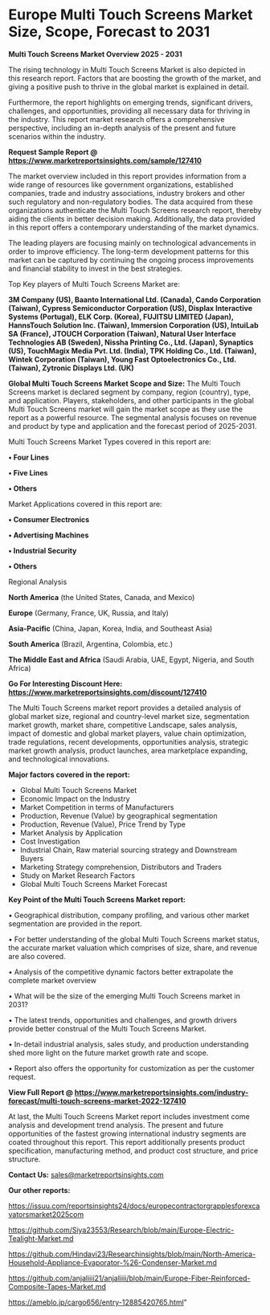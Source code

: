 # Europe Multi Touch Screens Market Size, Scope, Forecast to 2031

<Strong> Multi Touch Screens Market Overview 2025 - 2031</strong>

The rising technology in Multi Touch Screens Market is also depicted in this research report. Factors that are boosting the growth of the market, and giving a positive push to thrive in the global market is explained in detail.

Furthermore, the report highlights on emerging trends, significant drivers, challenges, and opportunities, providing all necessary data for thriving in the industry. This report market research offers a comprehensive perspective, including an in-depth analysis of the present and future scenarios within the industry.

<strong>Request Sample Report @ <a href=https://www.marketreportsinsights.com/sample/127410>https://www.marketreportsinsights.com/sample/127410</a></strong>

The market overview included in this report provides information from a wide range of resources like government organizations, established companies, trade and industry associations, industry brokers and other such regulatory and non-regulatory bodies. The data acquired from these organizations authenticate the Multi Touch Screens research report, thereby aiding the clients in better decision making. Additionally, the data provided in this report offers a contemporary understanding of the market dynamics.

The leading players are focusing mainly on technological advancements in order to improve efficiency. The long-term development patterns for this market can be captured by continuing the ongoing process improvements and financial stability to invest in the best strategies.

Top Key players of Multi Touch Screens Market are:

<strong>3M Company (US), Baanto International Ltd. (Canada), Cando Corporation (Taiwan), Cypress Semiconductor Corporation (US), Displax Interactive Systems (Portugal), ELK Corp. (Korea), FUJITSU LIMITED (Japan), HannsTouch Solution Inc. (Taiwan), Immersion Corporation (US), IntuiLab SA (France), JTOUCH Corporation (Taiwan), Natural User Interface Technologies AB (Sweden), Nissha Printing Co., Ltd. (Japan), Synaptics (US), TouchMagix Media Pvt. Ltd. (India), TPK Holding Co., Ltd. (Taiwan), Wintek Corporation (Taiwan), Young Fast Optoelectronics Co., Ltd. (Taiwan), Zytronic Displays Ltd. (UK)</strong>

<strong><b>Global Multi Touch Screens Market Scope and Size:</b></strong>
The Multi Touch Screens market is declared segment by company, region (country), type, and application. Players, stakeholders, and other participants in the global Multi Touch Screens market will gain the market scope as they use the report as a powerful resource. The segmental analysis focuses on revenue and product by type and application and the forecast period of 2025-2031.

Multi Touch Screens Market Types covered in this report are:

<strong>• Four Lines

• Five Lines

• Others</strong>

Market Applications covered in this report are:

<strong>• Consumer Electronics

• Advertising Machines

• Industrial Security

• Others</strong> 

Regional Analysis

<strong>North America</strong> (the United States, Canada, and Mexico)

<strong>Europe</strong> (Germany, France, UK, Russia, and Italy)

<strong>Asia-Pacific</strong> (China, Japan, Korea, India, and Southeast Asia)

<strong>South America</strong> (Brazil, Argentina, Colombia, etc.)

<strong>The Middle East and Africa</strong> (Saudi Arabia, UAE, Egypt, Nigeria, and South Africa)

<strong>Go For Interesting Discount Here: <a href=https://www.marketreportsinsights.com/discount/127410>https://www.marketreportsinsights.com/discount/127410</a></strong>

The Multi Touch Screens market report provides a detailed analysis of global market size, regional and country-level market size, segmentation market growth, market share, competitive Landscape, sales analysis, impact of domestic and global market players, value chain optimization, trade regulations, recent developments, opportunities analysis, strategic market growth analysis, product launches, area marketplace expanding, and technological innovations.

<strong><b>Major factors covered in the report:</b></strong>
<ul>
  <li>Global Multi Touch Screens Market </li>
  <li>Economic Impact on the Industry</li>
  <li>Market Competition in terms of Manufacturers</li>
  <li>Production, Revenue (Value) by geographical segmentation</li>
  <li>Production, Revenue (Value), Price Trend by Type</li>
  <li>Market Analysis by Application</li>
  <li>Cost Investigation</li>
  <li>Industrial Chain, Raw material sourcing strategy and Downstream Buyers</li>
  <li>Marketing Strategy comprehension, Distributors and Traders</li>
  <li>Study on Market Research Factors</li>
  <li>Global Multi Touch Screens Market Forecast</li>
</ul>

<strong><b>Key Point of the Multi Touch Screens Market report:</b></strong>

• Geographical distribution, company profiling, and various other market segmentation are provided in the report.

• For better understanding of the global Multi Touch Screens market status, the accurate market valuation which comprises of size, share, and revenue are also covered.

• Analysis of the competitive dynamic factors better extrapolate the complete market overview

• What will be the size of the emerging Multi Touch Screens market in 2031?

• The latest trends, opportunities and challenges, and growth drivers provide better construal of the Multi Touch Screens Market.

• In-detail industrial analysis, sales study, and production understanding shed more light on the future market growth rate and scope.

• Report also offers the opportunity for customization as per the customer request.

<strong><b>View Full Report @ <a href=https://www.marketreportsinsights.com/industry-forecast/multi-touch-screens-market-2022-127410>https://www.marketreportsinsights.com/industry-forecast/multi-touch-screens-market-2022-127410</a></b></strong>


At last, the Multi Touch Screens Market report includes investment come analysis and development trend analysis. The present and future opportunities of the fastest growing international industry segments are coated throughout this report. This report additionally presents product specification, manufacturing method, and product cost structure, and price structure.

<strong>Contact Us:</strong>
sales@marketreportsinsights.com

<strong>Our other reports:</strong>

<a href=https://issuu.com/reportsinsights24/docs/europecontractorgrapplesforexcavatorsmarket2025com>https://issuu.com/reportsinsights24/docs/europecontractorgrapplesforexcavatorsmarket2025com</a>

<a href=https://github.com/Siya23553/Research/blob/main/Europe-Electric-Tealight-Market.md>https://github.com/Siya23553/Research/blob/main/Europe-Electric-Tealight-Market.md</a>

<a href=https://github.com/Hindavi23/Researchinsights/blob/main/North-America-Household-Appliance-Evaporator-%26-Condenser-Market.md>https://github.com/Hindavi23/Researchinsights/blob/main/North-America-Household-Appliance-Evaporator-%26-Condenser-Market.md</a>

<a href=https://github.com/anjaliiii21/anjaliiii/blob/main/Europe-Fiber-Reinforced-Composite-Tapes-Market.md>https://github.com/anjaliiii21/anjaliiii/blob/main/Europe-Fiber-Reinforced-Composite-Tapes-Market.md</a>

<a href=https://ameblo.jp/cargo656/entry-12885420765.html>https://ameblo.jp/cargo656/entry-12885420765.html</a>"
